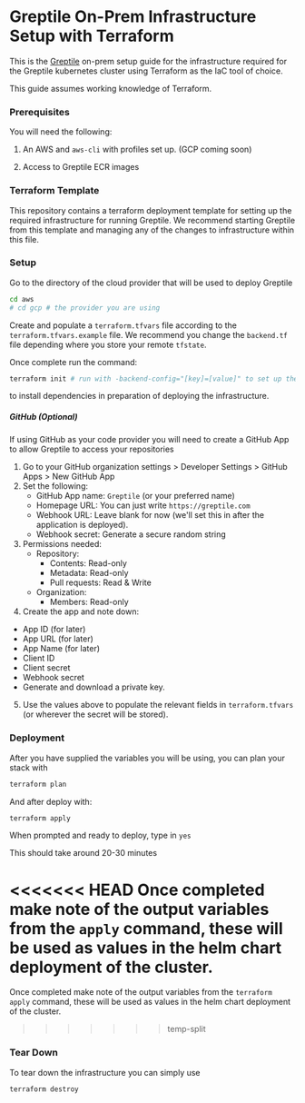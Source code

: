 # Greptile On-Prem Infrastructure Setup with Terraform

This is the [Greptile](https://greptile.com) on-prem setup guide for the infrastructure required for the Greptile kubernetes cluster using Terraform as the IaC tool of choice.

This guide assumes working knowledge of Terraform.

### Prerequisites

You will need the following:

1. An AWS and `aws-cli` with profiles set up. (GCP coming soon)

2. Access to Greptile ECR images


### Terraform Template

This repository contains a terraform deployment template for setting up the required infrastructure for running Greptile.
We recommend starting Greptile from this template and managing any of the changes to infrastructure within this file.

### Setup


Go to the directory of the cloud provider that will be used to deploy Greptile 
```sh
cd aws 
# cd gcp # the provider you are using
```

Create and populate a `terraform.tfvars` file according to the `terraform.tfvars.example` file. We recommend you change the `backend.tf` file depending where you store your remote `tfstate`.

Once complete run the command:

```sh
terraform init # run with -backend-config="[key]=[value]" to set up the remote target depending on remote used.
```

to install dependencies in preparation of deploying the infrastructure.

##### GitHub (Optional)

If using GitHub as your code provider you will need to create a GitHub App to allow Greptile to access your repositories

1. Go to your GitHub organization settings > Developer Settings > GitHub Apps > New GitHub App
2. Set the following:
    - GitHub App name: `Greptile` (or your preferred name)
    - Homepage URL: You can just write `https://greptile.com`
    - Webhook URL: Leave blank for now (we'll set this in after the application is deployed).
    - Webhook secret: Generate a secure random string
3. Permissions needed:
    - Repository:
      - Contents: Read-only
      - Metadata: Read-only
      - Pull requests: Read & Write
    - Organization:
      - Members: Read-only
4. Create the app and note down:
  - App ID (for later)
  - App URL (for later)
  - App Name (for later)
  - Client ID
  - Client secret
  - Webhook secret
  - Generate and download a private key.
5. Use the values above to populate the relevant fields in `terraform.tfvars` (or wherever the secret will be stored).

### Deployment

After you have supplied the variables you will be using, you can plan your stack with 

```sh
terraform plan
```

And after deploy with:

```sh
terraform apply
``` 

When prompted and ready to deploy, type in `yes`

This should take around 20-30 minutes

<<<<<<< HEAD
Once completed make note of the output variables from the `apply` command, these will be used as values in the helm chart deployment of the cluster.
=======
Once completed make note of the output variables from the `terraform apply` command, these will be used as values in the helm chart deployment of the cluster.
>>>>>>> temp-split

### Tear Down

To tear down the infrastructure you can simply use

```sh
terraform destroy
```